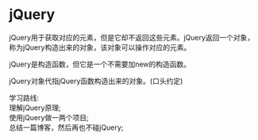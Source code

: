 # jQuery

jQuery用于获取对应的元素，但是它却不返回这些元素。jQuery返回一个对象，称为jQuery构造出来的对象，该对象可以操作对应的元素。

jQuery是构造函数，但它是一个不需要加new的构造函数。

jQuery对象代指jQuery函数构造出来的对象。(口头约定)

学习路线:</br>
理解jQuery原理;</br>
使用jQuery做一两个项目;</br>
总结一篇博客，然后再也不碰jQuery;</br>
